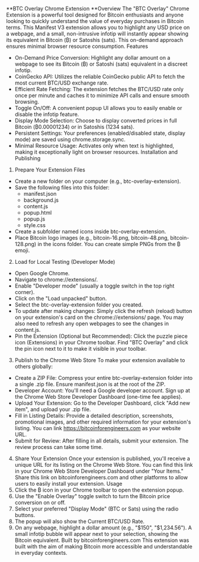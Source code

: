 **BTC Overlay Chrome Extension
**Overview
The "BTC Overlay" Chrome Extension is a powerful tool designed for Bitcoin enthusiasts and anyone looking to quickly understand the value of everyday purchases in Bitcoin terms. This Manifest V3 extension allows you to highlight any USD price on a webpage, and a small, non-intrusive infotip will instantly appear showing its equivalent in Bitcoin (₿) or Satoshis (sats). This on-demand approach ensures minimal browser resource consumption.
Features
* On-Demand Price Conversion: Highlight any dollar amount on a webpage to see its Bitcoin (₿) or Satoshi (sats) equivalent in a discreet infotip.
* CoinGecko API: Utilizes the reliable CoinGecko public API to fetch the most current BTC/USD exchange rate.
* Efficient Rate Fetching: The extension fetches the BTC/USD rate only once per minute and caches it to minimize API calls and ensure smooth browsing.
* Toggle On/Off: A convenient popup UI allows you to easily enable or disable the infotip feature.
* Display Mode Selection: Choose to display converted prices in full Bitcoin (₿0.00001234) or in Satoshis (1234 sats).
* Persistent Settings: Your preferences (enabled/disabled state, display mode) are saved using chrome.storage.sync.
* Minimal Resource Usage: Activates only when text is highlighted, making it exceptionally light on browser resources.
Installation and Publishing
1. Prepare Your Extension Files
* Create a new folder on your computer (e.g., btc-overlay-extension).
* Save the following files into this folder:
   * manifest.json
   * background.js
   * content.js
   * popup.html
   * popup.js
   * style.css
* Create a subfolder named icons inside btc-overlay-extension.
* Place Bitcoin logo images (e.g., bitcoin-16.png, bitcoin-48.png, bitcoin-128.png) in the icons folder. You can create simple PNGs from the ₿ emoji.
2. Load for Local Testing (Developer Mode)
* Open Google Chrome.
* Navigate to chrome://extensions/.
* Enable "Developer mode" (usually a toggle switch in the top right corner).
* Click on the "Load unpacked" button.
* Select the btc-overlay-extension folder you created.
* To update after making changes: Simply click the refresh (reload) button on your extension's card on the chrome://extensions/ page. You may also need to refresh any open webpages to see the changes in content.js.
* Pin the Extension (Optional but Recommended): Click the puzzle piece icon (Extensions) in your Chrome toolbar. Find "BTC Overlay" and click the pin icon next to it to make it visible in your toolbar.
3. Publish to the Chrome Web Store
To make your extension available to others globally:
* Create a ZIP File: Compress your entire btc-overlay-extension folder into a single .zip file. Ensure manifest.json is at the root of the ZIP.
* Developer Account: You'll need a Google developer account. Sign up at the Chrome Web Store Developer Dashboard (one-time fee applies).
* Upload Your Extension: Go to the Developer Dashboard, click "Add new item", and upload your .zip file.
* Fill in Listing Details: Provide a detailed description, screenshots, promotional images, and other required information for your extension's listing. You can link https://bitcoinforengineers.com as your website URL.
* Submit for Review: After filling in all details, submit your extension. The review process can take some time.
4. Share Your Extension
Once your extension is published, you'll receive a unique URL for its listing on the Chrome Web Store. You can find this link in your Chrome Web Store Developer Dashboard under "Your Items." Share this link on bitcoinforengineers.com and other platforms to allow users to easily install your extension.
Usage
1. Click the ₿ icon in your Chrome toolbar to open the extension popup.
2. Use the "Enable Overlay" toggle switch to turn the Bitcoin price conversion on or off.
3. Select your preferred "Display Mode" (BTC or Sats) using the radio buttons.
4. The popup will also show the Current BTC/USD Rate.
5. On any webpage, highlight a dollar amount (e.g., "$150", "$1,234.56"). A small infotip bubble will appear next to your selection, showing the Bitcoin equivalent.
Built by bitcoinforengineers.com
This extension was built with the aim of making Bitcoin more accessible and understandable in everyday contexts.
